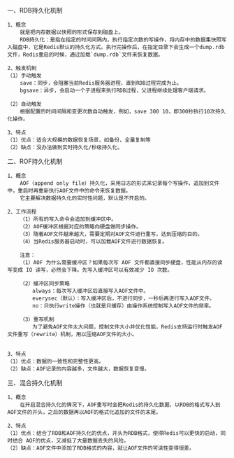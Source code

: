 	
一、RDB持久化机制
	
	1、概念
		就是把内存数据以快照的形式保存到磁盘上。
		RDB持久化：是指在指定的时间间隔内，执行指定次数的写操作，将内存中的数据集快照写入磁盘中，它是Redis默认的持久化方式。执行完操作后，在指定目录下会生成一个dump.rdb文件，Redis重启的时候，通过加载`dump.rdb`文件来恢复数据。

	2、触发机制
	（1）手动触发
		save：同步，会阻塞当前Redis服务器进程，直到RDB过程完成为止。
		bgsave：异步，会启动一个子进程来执行RDB过程，父进程继续处理客户端请求。
	
	（2）自动触发
		根据配置的时间间隔和变更次数自动触发，例如，save 300 10，即300秒执行10次持久化操作。

	3、特点
	（1）优点：适合大规模的数据恢复场景，如备份，全量复制等
	（2）缺点：没办法做到实时持久化/秒级持久化。
	

二、ROF持久化机制

	1、概念
		AOF（append only file）持久化，采用日志的形式来记录每个写操作，追加到文件中，重启时再重新执行AOF文件中的命令来恢复数据。
		它主要解决数据持久化的实时性问题，默认是不开启的。
	
	2、工作流程
		（1）所有的写⼊命令会追加到缓冲区中。
		（2）AOF缓冲区根据对应的策略向硬盘做同步操作。
		（3）随着AOF⽂件越来越⼤，需要定期对AOF⽂件进⾏重写，达到压缩的⽬的。
		（4）当Redis服务器启动时，可以加载AOF⽂件进⾏数据恢复。
		
		注意：
		（1）AOF 为什么需要缓冲区？如果每次写 AOF ⽂件都直接同步硬盘，性能从内存的读写变成 IO 读写，必然会下降。先写⼊缓冲区可以有效减少 IO 次数。
		
		（2）缓冲区同步策略
			always：每次写入缓冲区后直接写入AOF文件中。
			everysec（默认）：写入缓冲区后，不进行同步，一秒后再进行写入AOF文件。
			no：只执行write操作（也就是只缓存）由操作系统控制写入AOF文件的频率。

		（3）重写机制
			为了避免AOF文件太大问题，控制文件大小并优化性能，Redis支持运行时触发AOF文件重写（rewrite）机制，用以压缩AOF文件的大小。
			

	3、特点
	（1）优点：数据的一致性和完整性更高。
	（2）缺点：AOF记录的内容越多，文件越大，数据恢复变慢。


三、混合持久化机制

	1、概念
		在开启混合持久化的情况下，AOF重写时会把Redis的持久化数据，以RDB的格式写入到AOF文件的开头，之后的数据再以AOF的格式化追加的文件的末尾。

	2、特点
	（1）优点：结合了RDB和AOF持久化的优点，开头为RDB格式，使得Redis可以更快的启动，同时结合 AOF的优点，又减低了大量数据丢失的风险。
	（2）缺点：AOF文件中添加了RDB格式的内容，就让AOF文件的可读性变得很差。
	